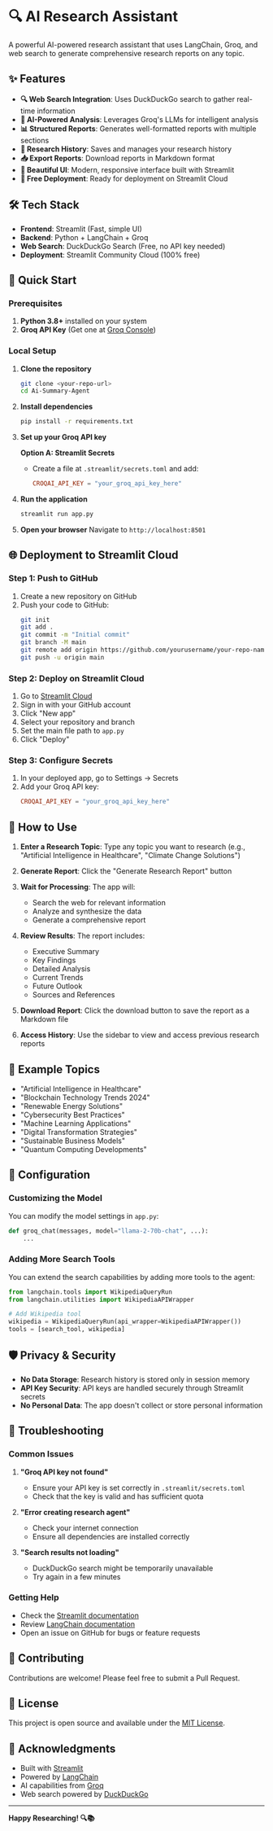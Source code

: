 # 🔍 AI Research Assistant

A powerful AI-powered research assistant that uses LangChain, Groq, and web search to generate comprehensive research reports on any topic.

## ✨ Features

- **🔍 Web Search Integration**: Uses DuckDuckGo search to gather real-time information
- **🤖 AI-Powered Analysis**: Leverages Groq's LLMs for intelligent analysis
- **📊 Structured Reports**: Generates well-formatted reports with multiple sections
- **💾 Research History**: Saves and manages your research history
- **📥 Export Reports**: Download reports in Markdown format
- **🎨 Beautiful UI**: Modern, responsive interface built with Streamlit
- **🚀 Free Deployment**: Ready for deployment on Streamlit Cloud

## 🛠️ Tech Stack

- **Frontend**: Streamlit (Fast, simple UI)
- **Backend**: Python + LangChain + Groq
- **Web Search**: DuckDuckGo Search (Free, no API key needed)
- **Deployment**: Streamlit Community Cloud (100% free)

## 🚀 Quick Start

### Prerequisites

1. **Python 3.8+** installed on your system
2. **Groq API Key** (Get one at [Groq Console](https://console.groq.com/))

### Local Setup

1. **Clone the repository**
   ```bash
   git clone <your-repo-url>
   cd Ai-Summary-Agent
   ```

2. **Install dependencies**
   ```bash
   pip install -r requirements.txt
   ```

3. **Set up your Groq API key**
   
   **Option A: Streamlit Secrets**
   - Create a file at `.streamlit/secrets.toml` and add:
     ```toml
     CROQAI_API_KEY = "your_groq_api_key_here"
     ```

4. **Run the application**
   ```bash
   streamlit run app.py
   ```

5. **Open your browser**
   Navigate to `http://localhost:8501`

## 🌐 Deployment to Streamlit Cloud

### Step 1: Push to GitHub

1. Create a new repository on GitHub
2. Push your code to GitHub:
   ```bash
   git init
   git add .
   git commit -m "Initial commit"
   git branch -M main
   git remote add origin https://github.com/yourusername/your-repo-name.git
   git push -u origin main
   ```

### Step 2: Deploy on Streamlit Cloud

1. Go to [Streamlit Cloud](https://streamlit.io/cloud)
2. Sign in with your GitHub account
3. Click "New app"
4. Select your repository and branch
5. Set the main file path to `app.py`
6. Click "Deploy"

### Step 3: Configure Secrets

1. In your deployed app, go to Settings → Secrets
2. Add your Groq API key:
   ```toml
   CROQAI_API_KEY = "your_groq_api_key_here"
   ```

## 📖 How to Use

1. **Enter a Research Topic**: Type any topic you want to research (e.g., "Artificial Intelligence in Healthcare", "Climate Change Solutions")

2. **Generate Report**: Click the "Generate Research Report" button

3. **Wait for Processing**: The app will:
   - Search the web for relevant information
   - Analyze and synthesize the data
   - Generate a comprehensive report

4. **Review Results**: The report includes:
   - Executive Summary
   - Key Findings
   - Detailed Analysis
   - Current Trends
   - Future Outlook
   - Sources and References

5. **Download Report**: Click the download button to save the report as a Markdown file

6. **Access History**: Use the sidebar to view and access previous research reports

## 🎯 Example Topics

- "Artificial Intelligence in Healthcare"
- "Blockchain Technology Trends 2024"
- "Renewable Energy Solutions"
- "Cybersecurity Best Practices"
- "Machine Learning Applications"
- "Digital Transformation Strategies"
- "Sustainable Business Models"
- "Quantum Computing Developments"

## 🔧 Configuration

### Customizing the Model

You can modify the model settings in `app.py`:

```python
def groq_chat(messages, model="llama-2-70b-chat", ...):
    ...
```

### Adding More Search Tools

You can extend the search capabilities by adding more tools to the agent:

```python
from langchain.tools import WikipediaQueryRun
from langchain.utilities import WikipediaAPIWrapper

# Add Wikipedia tool
wikipedia = WikipediaQueryRun(api_wrapper=WikipediaAPIWrapper())
tools = [search_tool, wikipedia]
```

## 🛡️ Privacy & Security

- **No Data Storage**: Research history is stored only in session memory
- **API Key Security**: API keys are handled securely through Streamlit secrets
- **No Personal Data**: The app doesn't collect or store personal information

## 🐞 Troubleshooting

### Common Issues

1. **"Groq API key not found"**
   - Ensure your API key is set correctly in `.streamlit/secrets.toml`
   - Check that the key is valid and has sufficient quota

2. **"Error creating research agent"**
   - Check your internet connection
   - Ensure all dependencies are installed correctly

3. **"Search results not loading"**
   - DuckDuckGo search might be temporarily unavailable
   - Try again in a few minutes

### Getting Help

- Check the [Streamlit documentation](https://docs.streamlit.io/)
- Review [LangChain documentation](https://python.langchain.com/)
- Open an issue on GitHub for bugs or feature requests

## 🤝 Contributing

Contributions are welcome! Please feel free to submit a Pull Request.

## 📄 License

This project is open source and available under the [MIT License](LICENSE).

## 🙏 Acknowledgments

- Built with [Streamlit](https://streamlit.io/)
- Powered by [LangChain](https://langchain.com/)
- AI capabilities from [Groq](https://groq.com/)
- Web search powered by [DuckDuckGo](https://duckduckgo.com/)

---

**Happy Researching! 🔍📚** 
